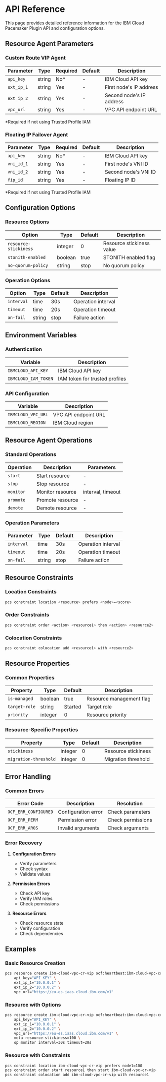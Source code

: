 # API Reference

This page provides detailed reference information for the IBM Cloud Pacemaker Plugin API and configuration options.

## Resource Agent Parameters

### Custom Route VIP Agent

| Parameter | Type | Required | Default | Description |
|-----------|------|----------|---------|-------------|
| `api_key` | string | No* | - | IBM Cloud API key |
| `ext_ip_1` | string | Yes | - | First node's IP address |
| `ext_ip_2` | string | Yes | - | Second node's IP address |
| `vpc_url` | string | Yes | - | VPC API endpoint URL |

*Required if not using Trusted Profile IAM

### Floating IP Failover Agent

| Parameter | Type | Required | Default | Description |
|-----------|------|----------|---------|-------------|
| `api_key` | string | No* | - | IBM Cloud API key |
| `vni_id_1` | string | Yes | - | First node's VNI ID |
| `vni_id_2` | string | Yes | - | Second node's VNI ID |
| `fip_id` | string | Yes | - | Floating IP ID |

*Required if not using Trusted Profile IAM

## Configuration Options

### Resource Options

| Option | Type | Default | Description |
|--------|------|---------|-------------|
| `resource-stickiness` | integer | 0 | Resource stickiness value |
| `stonith-enabled` | boolean | true | STONITH enabled flag |
| `no-quorum-policy` | string | stop | No quorum policy |

### Operation Options

| Option | Type | Default | Description |
|--------|------|---------|-------------|
| `interval` | time | 30s | Operation interval |
| `timeout` | time | 20s | Operation timeout |
| `on-fail` | string | stop | Failure action |

## Environment Variables

### Authentication

| Variable | Description |
|----------|-------------|
| `IBMCLOUD_API_KEY` | IBM Cloud API key |
| `IBMCLOUD_IAM_TOKEN` | IAM token for trusted profiles |

### API Configuration

| Variable | Description |
|----------|-------------|
| `IBMCLOUD_VPC_URL` | VPC API endpoint URL |
| `IBMCLOUD_REGION` | IBM Cloud region |

## Resource Agent Operations

### Standard Operations

| Operation | Description | Parameters |
|-----------|-------------|------------|
| `start` | Start resource | - |
| `stop` | Stop resource | - |
| `monitor` | Monitor resource | interval, timeout |
| `promote` | Promote resource | - |
| `demote` | Demote resource | - |

### Operation Parameters

| Parameter | Type | Default | Description |
|-----------|------|---------|-------------|
| `interval` | time | 30s | Operation interval |
| `timeout` | time | 20s | Operation timeout |
| `on-fail` | string | stop | Failure action |

## Resource Constraints

### Location Constraints

```bash
pcs constraint location <resource> prefers <node>=<score>
```

### Order Constraints

```bash
pcs constraint order <action> <resource1> then <action> <resource2>
```

### Colocation Constraints

```bash
pcs constraint colocation add <resource1> with <resource2>
```

## Resource Properties

### Common Properties

| Property | Type | Default | Description |
|----------|------|---------|-------------|
| `is-managed` | boolean | true | Resource management flag |
| `target-role` | string | Started | Target role |
| `priority` | integer | 0 | Resource priority |

### Resource-Specific Properties

| Property | Type | Default | Description |
|----------|------|---------|-------------|
| `stickiness` | integer | 0 | Resource stickiness |
| `migration-threshold` | integer | 0 | Migration threshold |

## Error Handling

### Common Errors

| Error Code | Description | Resolution |
|------------|-------------|------------|
| `OCF_ERR_CONFIGURED` | Configuration error | Check parameters |
| `OCF_ERR_PERM` | Permission error | Check permissions |
| `OCF_ERR_ARGS` | Invalid arguments | Check arguments |

### Error Recovery

1. **Configuration Errors**
   - Verify parameters
   - Check syntax
   - Validate values

2. **Permission Errors**
   - Check API key
   - Verify IAM roles
   - Check permissions

3. **Resource Errors**
   - Check resource state
   - Verify configuration
   - Check dependencies

## Examples

### Basic Resource Creation

```bash
pcs resource create ibm-cloud-vpc-cr-vip ocf:heartbeat:ibm-cloud-vpc-cr-vip \
    api_key="API_KEY" \
    ext_ip_1="10.0.0.1" \
    ext_ip_2="10.0.0.2" \
    vpc_url="https://eu-es.iaas.cloud.ibm.com/v1"
```

### Resource with Options

```bash
pcs resource create ibm-cloud-vpc-cr-vip ocf:heartbeat:ibm-cloud-vpc-cr-vip \
    api_key="API_KEY" \
    ext_ip_1="10.0.0.1" \
    ext_ip_2="10.0.0.2" \
    vpc_url="https://eu-es.iaas.cloud.ibm.com/v1" \
    meta resource-stickiness=100 \
    op monitor interval=30s timeout=20s
```

### Resource with Constraints

```bash
pcs constraint location ibm-cloud-vpc-cr-vip prefers node1=100
pcs constraint order start resource1 then start ibm-cloud-vpc-cr-vip
pcs constraint colocation add ibm-cloud-vpc-cr-vip with resource1
``` 